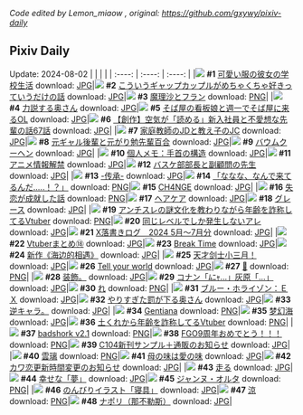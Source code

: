 *Code edited by Lemon_miaow , original: https://github.com/gxywy/pixiv-daily*
## Pixiv Daily 
Update: 2024-08-02
|      |      |      |
| :----: | :----: | :----: |
|![](https://pximg.lemonmiaow.xyz/c/240x480/img-master/img/2024/07/31/17/00/42/121048265_p0_master1200.jpg) **#1** [可愛い服の彼女の学校生活](https://www.pixiv.net/artworks/121048265) download: [JPG](https://pximg.lemonmiaow.xyz/img-original/img/2024/07/31/17/00/42/121048265_p0.jpg)|![](https://pximg.lemonmiaow.xyz/c/240x480/img-master/img/2024/07/31/00/02/36/121032058_p0_master1200.jpg) **#2** [こういうギャップカップルがめちゃくちゃ好きっていうだけの話](https://www.pixiv.net/artworks/121032058) download: [JPG](https://pximg.lemonmiaow.xyz/img-original/img/2024/07/31/00/02/36/121032058_p0.jpg)|![](https://pximg.lemonmiaow.xyz/c/240x480/img-master/img/2024/07/31/09/59/04/121041190_p0_master1200.jpg) **#3** [魔理沙とフラン](https://www.pixiv.net/artworks/121041190) download: [PNG](https://pximg.lemonmiaow.xyz/img-original/img/2024/07/31/09/59/04/121041190_p0.png)|
|![](https://pximg.lemonmiaow.xyz/c/240x480/img-master/img/2024/07/31/00/00/26/121031790_p0_master1200.jpg) **#4** [力説する奥さん](https://www.pixiv.net/artworks/121031790) download: [JPG](https://pximg.lemonmiaow.xyz/img-original/img/2024/07/31/00/00/26/121031790_p0.jpg)|![](https://pximg.lemonmiaow.xyz/c/240x480/img-master/img/2024/07/31/07/40/53/121039435_p0_master1200.jpg) **#5** [そば屋の看板娘と週一でそば屋に来るOL](https://www.pixiv.net/artworks/121039435) download: [JPG](https://pximg.lemonmiaow.xyz/img-original/img/2024/07/31/07/40/53/121039435_p0.jpg)|![](https://pximg.lemonmiaow.xyz/c/240x480/img-master/img/2024/08/01/18/42/16/121080829_p0_master1200.jpg) **#6** [【創作】空気が「読める」新入社員と不愛想な先輩の話67話](https://www.pixiv.net/artworks/121080829) download: [JPG](https://pximg.lemonmiaow.xyz/img-original/img/2024/08/01/18/42/16/121080829_p0.jpg)|
|![](https://pximg.lemonmiaow.xyz/c/240x480/img-master/img/2024/07/31/07/51/42/121039581_p0_master1200.jpg) **#7** [家庭教師のJDと教え子のJC](https://www.pixiv.net/artworks/121039581) download: [JPG](https://pximg.lemonmiaow.xyz/img-original/img/2024/07/31/07/51/42/121039581_p0.jpg)|![](https://pximg.lemonmiaow.xyz/c/240x480/img-master/img/2024/07/31/22/56/49/121058644_p0_master1200.jpg) **#8** [元ギャル後輩と元がり勉先輩百合](https://www.pixiv.net/artworks/121058644) download: [JPG](https://pximg.lemonmiaow.xyz/img-original/img/2024/07/31/22/56/49/121058644_p0.jpg)|![](https://pximg.lemonmiaow.xyz/c/240x480/img-master/img/2024/07/31/07/00/06/121038920_p0_master1200.jpg) **#9** [バウムクーヘン](https://www.pixiv.net/artworks/121038920) download: [JPG](https://pximg.lemonmiaow.xyz/img-original/img/2024/07/31/07/00/06/121038920_p0.jpg)|
|![](https://pximg.lemonmiaow.xyz/c/240x480/img-master/img/2024/08/01/06/00/05/121068064_p0_master1200.jpg) **#10** [個人メモ：手首の構造](https://www.pixiv.net/artworks/121068064) download: [JPG](https://pximg.lemonmiaow.xyz/img-original/img/2024/08/01/06/00/05/121068064_p0.jpg)|![](https://pximg.lemonmiaow.xyz/c/240x480/img-master/img/2024/08/01/19/26/26/121082015_p0_master1200.jpg) **#11** [アニメ情報解禁](https://www.pixiv.net/artworks/121082015) download: [JPG](https://pximg.lemonmiaow.xyz/img-original/img/2024/08/01/19/26/26/121082015_p0.jpg)|![](https://pximg.lemonmiaow.xyz/c/240x480/img-master/img/2024/08/01/19/12/00/121081633_p0_master1200.jpg) **#12** [バスケ部部長と副顧問の先生](https://www.pixiv.net/artworks/121081633) download: [JPG](https://pximg.lemonmiaow.xyz/img-original/img/2024/08/01/19/12/00/121081633_p0.jpg)|
|![](https://pximg.lemonmiaow.xyz/c/240x480/img-master/img/2024/07/31/00/01/09/121031925_p0_master1200.jpg) **#13** [-传承-](https://www.pixiv.net/artworks/121031925) download: [JPG](https://pximg.lemonmiaow.xyz/img-original/img/2024/07/31/00/01/09/121031925_p0.jpg)|![](https://pximg.lemonmiaow.xyz/c/240x480/img-master/img/2024/07/31/21/50/07/121056217_p0_master1200.jpg) **#14** [「ななな、なんで来てるんだ.....！？」](https://www.pixiv.net/artworks/121056217) download: [PNG](https://pximg.lemonmiaow.xyz/img-original/img/2024/07/31/21/50/07/121056217_p0.png)|![](https://pximg.lemonmiaow.xyz/c/240x480/img-master/img/2024/08/01/00/00/47/121061278_p0_master1200.jpg) **#15** [CH4NGE](https://www.pixiv.net/artworks/121061278) download: [JPG](https://pximg.lemonmiaow.xyz/img-original/img/2024/08/01/00/00/47/121061278_p0.jpg)|
|![](https://pximg.lemonmiaow.xyz/c/240x480/img-master/img/2024/07/31/00/11/08/121032463_p0_master1200.jpg) **#16** [失恋が成就した話](https://www.pixiv.net/artworks/121032463) download: [PNG](https://pximg.lemonmiaow.xyz/img-original/img/2024/07/31/00/11/08/121032463_p0.png)|![](https://pximg.lemonmiaow.xyz/c/240x480/img-master/img/2024/07/31/00/03/39/121032129_p0_master1200.jpg) **#17** [ヘアケア](https://www.pixiv.net/artworks/121032129) download: [JPG](https://pximg.lemonmiaow.xyz/img-original/img/2024/07/31/00/03/39/121032129_p0.jpg)|![](https://pximg.lemonmiaow.xyz/c/240x480/img-master/img/2024/08/01/00/00/27/121061212_p0_master1200.jpg) **#18** [グレース](https://www.pixiv.net/artworks/121061212) download: [JPG](https://pximg.lemonmiaow.xyz/img-original/img/2024/08/01/00/00/27/121061212_p0.jpg)|
|![](https://pximg.lemonmiaow.xyz/c/240x480/img-master/img/2024/07/31/21/30/45/121055543_p0_master1200.jpg) **#19** [アンチスレの謎文化を教わりながら年齢を詐称してるVtuber](https://www.pixiv.net/artworks/121055543) download: [PNG](https://pximg.lemonmiaow.xyz/img-original/img/2024/07/31/21/30/45/121055543_p0.png)|![](https://pximg.lemonmiaow.xyz/c/240x480/img-master/img/2024/08/01/00/54/51/121063568_p0_master1200.jpg) **#20** [同じレベルでしか発生しないアレ](https://www.pixiv.net/artworks/121063568) download: [JPG](https://pximg.lemonmiaow.xyz/img-original/img/2024/08/01/00/54/51/121063568_p0.jpg)|![](https://pximg.lemonmiaow.xyz/c/240x480/img-master/img/2024/08/01/00/56/58/121063621_p0_master1200.jpg) **#21** [X落書きログ　2024 5月～7月分](https://www.pixiv.net/artworks/121063621) download: [JPG](https://pximg.lemonmiaow.xyz/img-original/img/2024/08/01/00/56/58/121063621_p0.jpg)|
|![](https://pximg.lemonmiaow.xyz/c/240x480/img-master/img/2024/08/01/00/19/32/121062417_p0_master1200.jpg) **#22** [Vtuberまとめ⑱](https://www.pixiv.net/artworks/121062417) download: [JPG](https://pximg.lemonmiaow.xyz/img-original/img/2024/08/01/00/19/32/121062417_p0.jpg)|![](https://pximg.lemonmiaow.xyz/c/240x480/img-master/img/2024/08/01/00/00/06/121061100_p0_master1200.jpg) **#23** [Break Time](https://www.pixiv.net/artworks/121061100) download: [JPG](https://pximg.lemonmiaow.xyz/img-original/img/2024/08/01/00/00/06/121061100_p0.jpg)|![](https://pximg.lemonmiaow.xyz/c/240x480/img-master/img/2024/07/31/00/09/45/121032402_p0_master1200.jpg) **#24** [新作《海边的相遇》](https://www.pixiv.net/artworks/121032402) download: [JPG](https://pximg.lemonmiaow.xyz/img-original/img/2024/07/31/00/09/45/121032402_p0.jpg)|
|![](https://pximg.lemonmiaow.xyz/c/240x480/img-master/img/2024/07/31/13/17/24/121044419_p0_master1200.jpg) **#25** [天才剑士小三月！](https://www.pixiv.net/artworks/121044419) download: [JPG](https://pximg.lemonmiaow.xyz/img-original/img/2024/07/31/13/17/24/121044419_p0.jpg)|![](https://pximg.lemonmiaow.xyz/c/240x480/img-master/img/2024/07/31/21/12/01/121033087_p0_master1200.jpg) **#26** [Tell your world](https://www.pixiv.net/artworks/121033087) download: [JPG](https://pximg.lemonmiaow.xyz/img-original/img/2024/07/31/21/12/01/121033087_p0.jpg)|![](https://pximg.lemonmiaow.xyz/c/240x480/img-master/img/2024/07/31/00/15/25/121032635_p0_master1200.jpg) **#27** [🍨](https://www.pixiv.net/artworks/121032635) download: [PNG](https://pximg.lemonmiaow.xyz/img-original/img/2024/07/31/00/15/25/121032635_p0.png)|
|![](https://pximg.lemonmiaow.xyz/c/240x480/img-master/img/2024/08/01/03/48/31/121066730_p0_master1200.jpg) **#28** [装飾。](https://www.pixiv.net/artworks/121066730) download: [JPG](https://pximg.lemonmiaow.xyz/img-original/img/2024/08/01/03/48/31/121066730_p0.jpg)|![](https://pximg.lemonmiaow.xyz/c/240x480/img-master/img/2024/07/31/17/46/51/121049236_p0_master1200.jpg) **#29** [コナン「ﾑﾆｬ…」灰原「…」](https://www.pixiv.net/artworks/121049236) download: [JPG](https://pximg.lemonmiaow.xyz/img-original/img/2024/07/31/17/46/51/121049236_p0.jpg)|![](https://pximg.lemonmiaow.xyz/c/240x480/img-master/img/2024/07/31/09/32/16/121040862_p0_master1200.jpg) **#30** [れ](https://www.pixiv.net/artworks/121040862) download: [PNG](https://pximg.lemonmiaow.xyz/img-original/img/2024/07/31/09/32/16/121040862_p0.png)|
|![](https://pximg.lemonmiaow.xyz/c/240x480/img-master/img/2024/08/01/13/17/21/121074587_p0_master1200.jpg) **#31** [ブルー・ホライゾン：ＥＸ](https://www.pixiv.net/artworks/121074587) download: [JPG](https://pximg.lemonmiaow.xyz/img-original/img/2024/08/01/13/17/21/121074587_p0.jpg)|![](https://pximg.lemonmiaow.xyz/c/240x480/img-master/img/2024/08/01/00/05/08/121061740_p0_master1200.jpg) **#32** [やりすぎた罰が下る奥さん](https://www.pixiv.net/artworks/121061740) download: [JPG](https://pximg.lemonmiaow.xyz/img-original/img/2024/08/01/00/05/08/121061740_p0.jpg)|![](https://pximg.lemonmiaow.xyz/c/240x480/img-master/img/2024/07/31/09/26/20/121040785_p0_master1200.jpg) **#33** [逆キャラ。](https://www.pixiv.net/artworks/121040785) download: [JPG](https://pximg.lemonmiaow.xyz/img-original/img/2024/07/31/09/26/20/121040785_p0.jpg)|
|![](https://pximg.lemonmiaow.xyz/c/240x480/img-master/img/2024/08/01/00/00/53/121061301_p0_master1200.jpg) **#34** [Gentiana](https://www.pixiv.net/artworks/121061301) download: [PNG](https://pximg.lemonmiaow.xyz/img-original/img/2024/08/01/00/00/53/121061301_p0.png)|![](https://pximg.lemonmiaow.xyz/c/240x480/img-master/img/2024/08/01/00/00/21/121061188_p0_master1200.jpg) **#35** [梦幻海](https://www.pixiv.net/artworks/121061188) download: [JPG](https://pximg.lemonmiaow.xyz/img-original/img/2024/08/01/00/00/21/121061188_p0.jpg)|![](https://pximg.lemonmiaow.xyz/c/240x480/img-master/img/2024/08/01/21/53/28/121086623_p0_master1200.jpg) **#36** [土くれから年齢を詐称してるVtuber](https://www.pixiv.net/artworks/121086623) download: [PNG](https://pximg.lemonmiaow.xyz/img-original/img/2024/08/01/21/53/28/121086623_p0.png)|
|![](https://pximg.lemonmiaow.xyz/c/240x480/img-master/img/2024/07/31/01/11/40/121034334_p0_master1200.jpg) **#37** [badshork v2.1](https://www.pixiv.net/artworks/121034334) download: [PNG](https://pximg.lemonmiaow.xyz/img-original/img/2024/07/31/01/11/40/121034334_p0.png)|![](https://pximg.lemonmiaow.xyz/c/240x480/img-master/img/2024/07/31/09/18/47/121040681_p0_master1200.jpg) **#38** [FGO9周年おめでとう！！！](https://www.pixiv.net/artworks/121040681) download: [PNG](https://pximg.lemonmiaow.xyz/img-original/img/2024/07/31/09/18/47/121040681_p0.png)|![](https://pximg.lemonmiaow.xyz/c/240x480/img-master/img/2024/08/01/10/30/03/121071852_p0_master1200.jpg) **#39** [C104新刊サンプル＋通販のお知らせ](https://www.pixiv.net/artworks/121071852) download: [JPG](https://pximg.lemonmiaow.xyz/img-original/img/2024/08/01/10/30/03/121071852_p0.jpg)|
|![](https://pximg.lemonmiaow.xyz/c/240x480/img-master/img/2024/08/01/00/00/40/121061254_p0_master1200.jpg) **#40** [雲璃](https://www.pixiv.net/artworks/121061254) download: [PNG](https://pximg.lemonmiaow.xyz/img-original/img/2024/08/01/00/00/40/121061254_p0.png)|![](https://pximg.lemonmiaow.xyz/c/240x480/img-master/img/2024/07/31/21/01/12/121054551_p0_master1200.jpg) **#41** [母の味は愛の味](https://www.pixiv.net/artworks/121054551) download: [JPG](https://pximg.lemonmiaow.xyz/img-original/img/2024/07/31/21/01/12/121054551_p0.jpg)|![](https://pximg.lemonmiaow.xyz/c/240x480/img-master/img/2024/07/31/01/10/19/121034297_p0_master1200.jpg) **#42** [カワ恋更新時間変更のお知らせ](https://www.pixiv.net/artworks/121034297) download: [JPG](https://pximg.lemonmiaow.xyz/img-original/img/2024/07/31/01/10/19/121034297_p0.jpg)|
|![](https://pximg.lemonmiaow.xyz/c/240x480/img-master/img/2024/07/31/00/17/59/121032719_p0_master1200.jpg) **#43** [走る](https://www.pixiv.net/artworks/121032719) download: [JPG](https://pximg.lemonmiaow.xyz/img-original/img/2024/07/31/00/17/59/121032719_p0.jpg)|![](https://pximg.lemonmiaow.xyz/c/240x480/img-master/img/2024/08/01/00/00/48/121061284_p0_master1200.jpg) **#44** [幸せな「夢」](https://www.pixiv.net/artworks/121061284) download: [JPG](https://pximg.lemonmiaow.xyz/img-original/img/2024/08/01/00/00/48/121061284_p0.jpg)|![](https://pximg.lemonmiaow.xyz/c/240x480/img-master/img/2024/08/01/00/20/17/121062436_p0_master1200.jpg) **#45** [ジャンヌ・オルタ](https://www.pixiv.net/artworks/121062436) download: [PNG](https://pximg.lemonmiaow.xyz/img-original/img/2024/08/01/00/20/17/121062436_p0.png)|
|![](https://pximg.lemonmiaow.xyz/c/240x480/img-master/img/2024/07/31/23/09/43/121059163_p0_master1200.jpg) **#46** [のんびりイラスト「寝具」](https://www.pixiv.net/artworks/121059163) download: [JPG](https://pximg.lemonmiaow.xyz/img-original/img/2024/07/31/23/09/43/121059163_p0.jpg)|![](https://pximg.lemonmiaow.xyz/c/240x480/img-master/img/2024/08/01/00/00/33/121061235_p0_master1200.jpg) **#47** [涼](https://www.pixiv.net/artworks/121061235) download: [PNG](https://pximg.lemonmiaow.xyz/img-original/img/2024/08/01/00/00/33/121061235_p0.png)|![](https://pximg.lemonmiaow.xyz/c/240x480/img-master/img/2024/08/01/12/32/48/121073867_p0_master1200.jpg) **#48** [ナポリ（那不勒斯）](https://www.pixiv.net/artworks/121073867) download: [JPG](https://pximg.lemonmiaow.xyz/img-original/img/2024/08/01/12/32/48/121073867_p0.jpg)|
